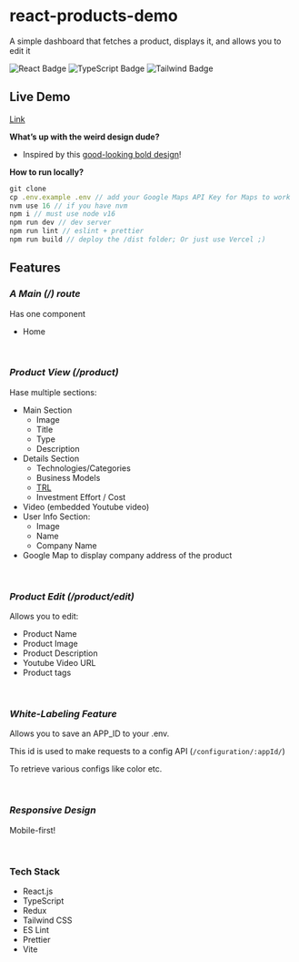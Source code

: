 # react-products-demo

A simple dashboard that fetches a product, displays it, and allows you to edit it

![React Badge](https://img.shields.io/badge/Framework-React-informational?style=flat&logo=react&logoColor=white&color=blue)
![TypeScript Badge](https://img.shields.io/badge/Lang-TypeScript-informational?style=flat&logo=typescript&logoColor=white&color=blue)
![Tailwind Badge](https://img.shields.io/badge/Framework-TailWind-informational?style=flat&logo=tailwindcss&logoColor=white&color=lightblue)
<!-- ![Vite Badge](https://img.shields.io/badge/Dev-Vite-informational?style=flat&logo=vite&logoColor=white&color=orange)
![Project Duration Badge](https://img.shields.io/badge/duration-1%20week-black) -->

## Live Demo

[Link](https://react-dashboard-products.vercel.app/)

**What’s up with the weird design dude?**

- Inspired by this [good-looking bold design](https://designyourlife.com.au/)!

**How to run locally?**

```jsx
git clone
cp .env.example .env // add your Google Maps API Key for Maps to work
nvm use 16 // if you have nvm
npm i // must use node v16
npm run dev // dev server
npm run lint // eslint + prettier
npm run build // deploy the /dist folder; Or just use Vercel ;)
```

## **Features**

### _A Main (/) route_

Has one component

- Home

<br>

### _Product View (/product)_

Hase multiple sections:

- Main Section
  - Image
  - Title
  - Type
  - Description
- Details Section
  - Technologies/Categories
  - Business Models
  - [TRL](https://en.wikipedia.org/wiki/Technology_readiness_level)
  - Investment Effort / Cost
- Video (embedded Youtube video)
- User Info Section:
  - Image
  - Name
  - Company Name
- Google Map to display company address of the product

<br>

### _Product Edit (/product/edit)_

Allows you to edit:

- Product Name
- Product Image
- Product Description
- Youtube Video URL
- Product tags

<br>

### _White-Labeling Feature_

Allows you to save an APP_ID to your .env.

This id is used to make requests to a config API (`/configuration/:appId/`)

To retrieve various configs like color etc.

<br>

### _Responsive Design_

Mobile-first!

<br>

### **Tech Stack**

- React.js
- TypeScript
- Redux
- Tailwind CSS
- ES Lint
- Prettier
- Vite
